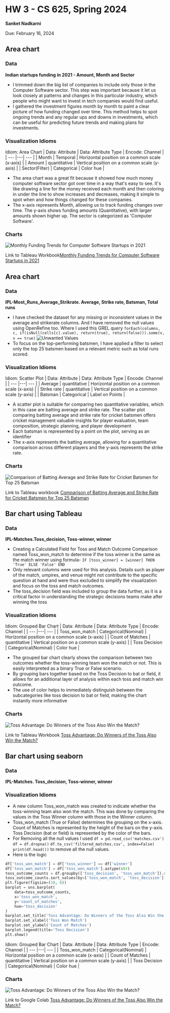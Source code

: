 # HW 3 - CS 625, Spring 2024

**Sanket Nadkarni**

Due: February 16, 2024

## Area chart

### Data

**Indian startups funding in 2021 - Amount, Month and Sector**

- I trimmed down the big list of companies to include only those in the Computer Software sector. This step was important because it let us look closely at patterns and changes in this particular industry, which people who might want to invest in tech companies would find useful.
- I gathered the investment figures month by month to paint a clear picture of how funding changed over time. This method helps to spot ongoing trends and any regular ups and downs in investments, which can be useful for predicting future trends and making plans for investments.

### Visualization Idioms

Idiom: Area Chart
| Data: Attribute | Data: Attribute Type | Encode: Channel |
| --- |---| --- |
| Month | Temporal | Horizontal position on a common scale (x-axis) |
| Amount | quantitative | Vertical position on a common scale (y-axis) |
| Sector(Filter) | Categorical | Color hue |

- The area chart was a great fit because it showed how much money computer software sector got over time in a way that's easy to see. It's like drawing a line for the money received each month and then coloring in under the line to show increases and decreases, making it simple to spot when and how things changed for these companies.
- The x-axis represents Month, allowing us to track funding changes over time.
  The y-axis shows funding amounts (Quantitative), with larger amounts shown higher up.
  The sector is categorized as 'Computer Software'.

### Charts

![Monthly Funding Trends for Computer Software Startups in 2021](/assests/images/monthly%20funding%20trends.png)

Link to Tableau Workbook[Monthly Funding Trends for Computer Software Startups in 2021](./assests/Tableau/Monthly%20Funding%20Trends%20for%20Computer%20Software%20Startups%20in%202021.twb)

## Area chart

### Data

**IPL-Most_Runs_Average_Strikrate. Average, Strike rate, Batsman, Total runs**

- I have checked the dataset for any missing or inconsistent values in the average and strikerate columns. And I have removed the null values using OpenRefine too. Where I used this GREL query
  `forEach(columns, c, if(isNull(cells[c].value), return(true), return(false))).some(v, v == true)`
  ![Unwanted Values](/assests/images/Averagecolumn.png)
- To focus on the top-performing batsmen, I have applied a filter to select only the top 25 batsmen based on a relevant metric such as total runs scored.

### Visualization Idioms

Idiom: Scatter Plot
| Data: Attribute | Data: Attribute Type | Encode: Channel |
| --- |---| --- |
| Average | quantitative | Horizontal position on a common scale (x-axis) |
| Strike rate | quantitative | Vertical position on a common scale (y-axis) |
| Batsman | Categorical | Label on Points |

- A scatter plot is suitable for comparing two quantitative variables, which in this case are batting average and strike rate. The scatter plot comparing batting average and strike rate for cricket batsmen offers cricket management valuable insights for player evaluation, team composition, strategic planning, and player development
- Each batsman is represented by a point on the plot, serving as an identifier
- The x-axis represents the batting average, allowing for a quantitative comparison across different players and the y-axis represents the strike rate.

### Charts

![Comparison of Batting Average and Strike Rate for Cricket Batsmen for Top 25 Batsman](/assests/images/Comparison%20of%20Batting%20Average%20and%20Strike%20Rate.png)

Link to Tableau workbook [Comparison of Batting Average and Strike Rate for Cricket Batsmen for Top 25 Batsman](./assests/Tableau/average%20and%20strikerate.twb)

## Bar chart using Tableau

### Data

**IPL-Matches.Toss_decision, Toss-winner, winner**

- Creating a Calculated Field for Toss and Match Outcome Comparison named Toss_won_match to determine if the toss winner is the same as the match winner using formula-
  `IF [toss_winner] = [winner] THEN 'True' ELSE 'False' END`
- Only relevant columns were used for this analysis. Details such as player of the match, umpires, and venue might not contribute to the specific question at hand and were thus excluded to simplify the visualization and focus on the toss and match outcomes.
- The toss_decision field was included to group the data further, as it is a critical factor in understanding the strategic decisions teams make after winning the toss

### Visualization Idioms

Idiom: Grouped Bar Chart
| Data: Attribute | Data: Attribute Type | Encode: Channel |
| --- |---| --- |
| Toss_won_match | Categorical(Nominal) | Horizontal position on a common scale (x-axis) |
| Count of Matches | quantitative | Vertical position on a common scale (y-axis) |
| Toss Decision | Categorical(Nominal) | Color hue |

- The grouped bar chart clearly shows the comparison between two outcomes whether the toss-winning team won the match or not. This is easily interpreted as a binary True or False scenario.
- By grouping bars together based on the Toss Decision to bat or field, it allows for an additional layer of analysis within each toss and match win outcome.
- The use of color helps to immediately distinguish between the subcategories like toss decision to bat or field, making the chart instantly more informative

### Charts

![Toss Advantage: Do Winners of the Toss Also Win the Match?](/assests/images/Toss%20Advantage%20Do%20Winners%20of%20the%20Toss%20Also%20Win%20the%20Match.png)

Link to Tableau Workbook [Toss Advantage: Do Winners of the Toss Also Win the Match?](./assests/Tableau/Toss%20Advantage.twb)

## Bar chart using seaborn

### Data

**IPL-Matches. Toss_decision, Toss-winner, winner**

### Visualization Idioms

- A new column Toss_won_match was created to indicate whether the toss-winning team also won the match. This was done by comparing the values in the Toss Winner column with those in the Winner column.
- Toss_won_match (True or False) determines the grouping on the x-axis.
  Count of Matches is represented by the height of the bars on the y-axis.
  Toss Decision (bat or field) is represented by the color of the bars.
- For Removing all the null values I used
  `df = pd.read_csv('matches.csv')`
  `df = df.dropna()`
  `df.to_csv('filtered_matches.csv', index=False)`
  `print(df.head())`
  to remove all the null values.
- Here is the logic

```python
df['toss_won_match'] = df['toss_winner'] == df['winner']
df['toss_won_match'] = df['toss_won_match'].astype(str)
toss_outcome_counts = df.groupby(['toss_decision', 'toss_won_match']).size().reset_index(name='count_of_matches')
toss_outcome_counts.sort_values(by=['toss_won_match', 'toss_decision'], ascending=[False, True], inplace=True)
plt.figure(figsize=(10, 6))
barplot = sns.barplot(
    data=toss_outcome_counts,
    x='toss_won_match',
    y='count_of_matches',
    hue='toss_decision'
)
barplot.set_title('Toss Advantage: Do Winners of the Toss Also Win the Match?')
barplot.set_xlabel('Toss Won Match')
barplot.set_ylabel('Count of Matches')
barplot.legend(title='Toss Decision')
plt.show()
```

Idiom: Grouped Bar Chart
| Data: Attribute | Data: Attribute Type | Encode: Channel |
| --- |---| --- |
| Toss_won_match | Categorical(Nominal) | Horizontal position on a common scale (x-axis) |
| Count of Matches | quantitative | Vertical position on a common scale (y-axis) |
| Toss Decision | Categorical(Nominal) | Color hue |

### Charts

![Toss Advantage: Do Winners of the Toss Also Win the Match?](/assests/images/Toss_Advantages_Seaborn.png)

Link to Google Colab [Toss Advantage: Do Winners of the Toss Also Win the Match?](https://colab.research.google.com/drive/183yEeEDDaRDKa1WnVrkC_aBWRV-ZdqMj?usp=sharing)
